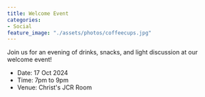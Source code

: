 ```yaml
---
title: Welcome Event
categories:
- Social
feature_image: "./assets/photos/coffeecups.jpg"
---
```


Join us for an evening of drinks, snacks, and light discussion at our welcome event! 

- Date: 17 Oct 2024
- Time: 7pm to 9pm
- Venue: Christ's JCR Room
